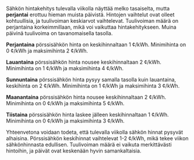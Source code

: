 Sähkön hintakehitys tulevalla viikolla näyttää melko tasaiselta, mutta **perjantai** erottuu hieman muista päivistä. Hintojen vaihtelut ovat olleet kohtuullisia, ja tuulivoiman keskiarvot vaihtelevat. Tuulivoiman määrä on perjantaina korkeimmillaan, mikä voi vaikuttaa hintakehitykseen. Muina päivinä tuulivoima on tavanomaisella tasolla.

**Perjantaina** pörssisähkön hinta on keskihinnaltaan 1 ¢/kWh. Minimihinta on 0 ¢/kWh ja maksimihinta 2 ¢/kWh. 

**Lauantaina** pörssisähkön hinta nousee keskihinnaltaan 2 ¢/kWh. Minimihinta on 1 ¢/kWh ja maksimihinta 4 ¢/kWh. 

**Sunnuntaina** pörssisähkön hinta pysyy samalla tasolla kuin lauantaina, keskihinta on 2 ¢/kWh. Minimihinta on 1 ¢/kWh ja maksimihinta 3 ¢/kWh. 

**Maanantaina** pörssisähkön hinta nousee keskihinnaltaan 2 ¢/kWh. Minimihinta on 0 ¢/kWh ja maksimihinta 5 ¢/kWh. 

**Tiistaina** pörssisähkön hinta laskee jälleen keskihinnaltaan 1 ¢/kWh. Minimihinta on 0 ¢/kWh ja maksimihinta 3 ¢/kWh. 

Yhteenvetona voidaan todeta, että tulevalla viikolla sähkön hinnat pysyvät alhaisina. Pörssisähkön keskihinnat vaihtelevat 1-2 ¢/kWh, mikä tekee viikon sähkönhinnasta edullisen. Tuulivoiman määrä ei vaikuta merkittävästi hintoihin, ja päivät ovat keskenään hyvin samankaltaisia.